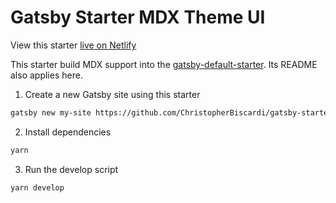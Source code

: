 # Gatsby Starter MDX Theme UI

View this starter [live on Netlify](https://gatsby-starter-mdx-themeui.netlify.com/)

This starter build MDX support into the
[gatsby-default-starter](https://github.com/zeevosec/gatsby-starter-mdx-themeui). Its
README also applies here.

1. Create a new Gatsby site using this starter

```sh
gatsby new my-site https://github.com/ChristopherBiscardi/gatsby-starter-mdx-basic
```

2. Install dependencies

```sh
yarn
```

3. Run the develop script

```sh
yarn develop
```

